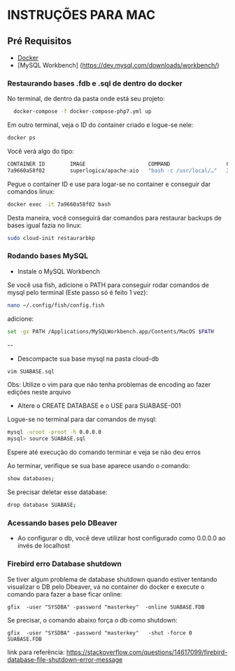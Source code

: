 # INSTRUÇÕES PARA MAC

## Pré Requisitos

* [Docker](https://www.docker.com/community-edition)
* [MySQL Workbench] (https://dev.mysql.com/downloads/workbench/)

### Restaurando bases .fdb e .sql de dentro do docker 

No terminal, de dentro da pasta onde está seu projeto:
```bash
  docker-compose -f docker-compose-php7.yml up
```

Em outro terminal, veja o ID do container criado e logue-se nele:
```bash
docker ps
```

Você verá algo do tipo:
```bash
CONTAINER ID        IMAGE                    COMMAND                  CREATED             STATUS              PORTS                                                                                                                NAMES
7a9660a58f02        superlogica/apache-aio   "bash -c /usr/local/…"   3 weeks ago         Up 28 hours         0.0.0.0:80->80/tcp, 0.0.0.0:3050->3050/tcp, 0.0.0.0:3059->3059/tcp, 0.0.0.0:3306->3306/tcp, 0.0.0.0:8080->8080/tcp   superlogica_superlogica_1
```

Pegue o container ID e use para logar-se no container e conseguir dar comandos linux:
```bash
docker exec -it 7a9660a58f02 bash
```

Desta maneira, você conseguirá dar comandos para restaurar backups de bases igual fazia no linux:
```bash
sudo cloud-init restaurarbkp
```






### Rodando bases MySQL

* Instale o MySQL Workbench

Se você usa fish, adicione o PATH para conseguir rodar comandos de mysql pelo terminal (Este passo só é feito 1 vez):
```bash
nano ~/.config/fish/config.fish
```
adicione:
```bash
set -gx PATH /Applications/MySQLWorkbench.app/Contents/MacOS $PATH
```
--
* Descompacte sua base mysql na pasta cloud-db
```bash
vim SUABASE.sql
```
Obs: Utilize o vim para que não tenha problemas de encoding ao fazer edições neste arquivo
* Altere o CREATE DATABASE e o USE para SUABASE-001

Logue-se no terminal para dar comandos de mysql:
```bash
mysql -uroot -proot -h 0.0.0.0
mysql> source SUABASE.sql
```
Espere até execução do comando terminar e veja se não deu erros

Ao terminar, verifique se sua base aparece usando o comando:
```bash
show databases;
```

Se precisar deletar esse database:
```bash
drop database SUABASE;
```

### Acessando bases pelo DBeaver

* Ao configurar o db, você deve utilizar host configurado como 0.0.0.0 ao invés de localhost


### Firebird erro Database shutdown

Se tiver algum problema de database shutdown quando estiver tentando visualizar o DB pelo Dbeaver, vá no container do docker e execute o comando para fazer a base ficar online:

```
gfix  -user "SYSDBA" -password "masterkey"  -online SUABASE.FDB
```

Se precisar, o comando abaixo força o db como shutdown:
```
gfix  -user "SYSDBA" -password "masterkey"   -shut -force 0 SUABASE.FDB
```

link para referência:
https://stackoverflow.com/questions/14617099/firebird-database-file-shutdown-error-message






















